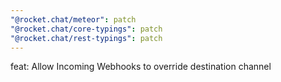 ```yaml
---
"@rocket.chat/meteor": patch
"@rocket.chat/core-typings": patch
"@rocket.chat/rest-typings": patch
---
```


feat: Allow Incoming Webhooks to override destination channel
